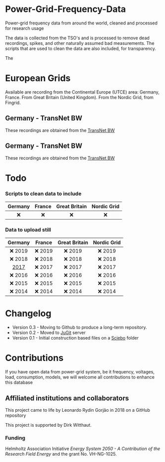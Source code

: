 # Power-Grid-Frequency-Data

Power-grid frequency data from around the world, cleaned and processed for research usage

The data is collected from the TSO's and is processed to remove dead recordings, spikes, and other naturally assumed bad measurements. The scripts that are used to clean the data are also included, for transparency.

The

# European Grids

Available are recording from the Continental Europe (UTCE) area: Germany, France.
From Great Britain (United Kingdom). From the Nordic Grid, from Fingrid.

## Germany - TransNet BW

These recordings are obtained from the [TransNet BW](https://www.transnetbw.com/en/energy-market/ancillary-services/control-reserve-demand-activation)

## Germany - TransNet BW

These recordings are obtained from the [TransNet BW](https://www.transnetbw.com/en/energy-market/ancillary-services/control-reserve-demand-activation)

# Todo

### Scripts to clean data to include

| Germany | France | Great Britain | Nordic Grid |
| :-----: | :----: | :-----------: | :---------: |
|   :x:   |  :x:   |      :x:      |     :x:     |

### Data to upload still

|                                                      Germany                                                      |  France  | Great Britain | Nordic Grid |
| :---------------------------------------------------------------------------------------------------------------: | :------: | :-----------: | :---------: |
|                                                     :x: 2019                                                      | :x: 2019 |   :x: 2019    |  :x: 2019   |
|                                                     :x: 2018                                                      | :x: 2018 |   :x: 2018    |  :x: 2018   |
| [2017](https://github.com/LRydin/Power-Grid-Frequency-Data/raw/master/Continental%20Europe/Germany/2017/2017.zip) | :x: 2017 |   :x: 2017    |  :x: 2017   |
|                                                     :x: 2016                                                      | :x: 2016 |   :x: 2016    |  :x: 2016   |
|                                                     :x: 2015                                                      | :x: 2015 |   :x: 2015    |  :x: 2015   |
|                                                     :x: 2014                                                      | :x: 2014 |   :x: 2014    |  :x: 2014   |

# Changelog

- Version 0.3 - Moving to Github to produce a long-term repository.
- Version 0.2 - Moved to [JuGit](https://jugit.fz-juelich.de/) server
- Version 0.1 - Initial construction based files on a [Sciebo](https://www.sciebo.de/) folder

# Contributions

If you have open data from power-grid system, be it frequency, voltages, load, consumption, models, we will welcome all contributions to enhance this database

## Affiliated institutions and collaborators

This project came to life by Leonardo Rydin Gorjão in 2018 on a GitHub repository

This project is supported by Dirk Witthaut.

### Funding

Helmholtz Association Initiative _Energy System 2050 - A Contribution of the Research Field Energy_ and the grant No. VH-NG-1025.
